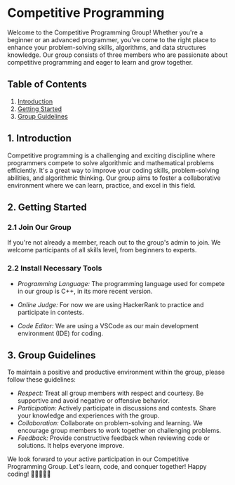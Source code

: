 # Competitive Programming

Welcome to the Competitive Programming Group! Whether you're a beginner or an advanced programmer, you've come to the right place to enhance your problem-solving skills, algorithms, and data structures knowledge. Our group consists of three members who are passionate about competitive programming and eager to learn and grow together.


## Table of Contents

1. [Introduction](#introduction)
2. [Getting Started](#getting-started)
3. [Group Guidelines](#group-guidelines)

## 1. Introduction

Competitive programming is a challenging and exciting discipline where programmers compete to solve algorithmic and mathematical problems efficiently. It's a great way to improve your coding skills, problem-solving abilities, and algorithmic thinking. Our group aims to foster a collaborative environment where we can learn, practice, and excel in this field.

## 2. Getting Started

### 2.1 Join Our Group

If you're not already a member, reach out to the group's admin to join. We welcome participants of all skills level, from beginners to experts.

### 2.2 Install Necessary Tools

- *Programming Language:* The programming language used for compete in our group is C++, in its more recent version.

- *Online Judge:* For now we are using HackerRank to practice and participate in contests.

- *Code Editor:* We are using a VSCode as our main development environment (IDE) for coding.

## 3. Group Guidelines

To maintain a positive and productive environment within the group, please follow these guidelines:

- *Respect:* Treat all group members with respect and courtesy. Be supportive and avoid negative or offensive behavior.
- *Participation:* Actively participate in discussions and contests. Share your knowledge and experiences with the group.
- *Collaboration:* Collaborate on problem-solving and learning. We encourage group members to work together on challenging problems.
- *Feedback:* Provide constructive feedback when reviewing code or solutions. It helps everyone improve.

We look forward to your active participation in our Competitive Programming Group. Let's learn, code, and conquer together! Happy coding! 🚀👨‍💻👩‍💻
